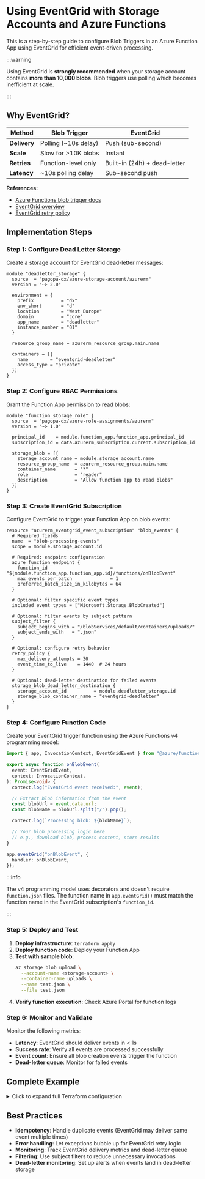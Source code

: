 # Using EventGrid with Storage Accounts and Azure Functions

This is a step-by-step guide to configure Blob Triggers in an Azure Function App
using EventGrid for efficient event-driven processing.

:::warning

Using EventGrid is **strongly recommended** when your storage account contains
**more than 10,000 blobs**. Blob triggers use polling which becomes inefficient
at scale.

:::

## Why EventGrid?

| Method       | Blob Trigger         | EventGrid                    |
| ------------ | -------------------- | ---------------------------- |
| **Delivery** | Polling (~10s delay) | Push (sub-second)            |
| **Scale**    | Slow for >10K blobs  | Instant                      |
| **Retries**  | Function-level only  | Built-in (24h) + dead-letter |
| **Latency**  | ~10s polling delay   | Sub-second push              |

**References:**

- [Azure Functions blob trigger docs](https://learn.microsoft.com/en-us/azure/azure-functions/functions-bindings-storage-blob-trigger)
- [EventGrid overview](https://learn.microsoft.com/en-us/azure/event-grid/overview)
- [EventGrid retry policy](https://learn.microsoft.com/en-us/azure/event-grid/delivery-and-retry)

## Implementation Steps

### Step 1: Configure Dead Letter Storage

Create a storage account for EventGrid dead-letter messages:

```hcl
module "deadletter_storage" {
  source  = "pagopa-dx/azure-storage-account/azurerm"
  version = "~> 2.0"

  environment = {
    prefix          = "dx"
    env_short       = "d"
    location        = "West Europe"
    domain          = "core"
    app_name        = "deadletter"
    instance_number = "01"
  }

  resource_group_name = azurerm_resource_group.main.name

  containers = [{
    name        = "eventgrid-deadletter"
    access_type = "private"
  }]
}
```

### Step 2: Configure RBAC Permissions

Grant the Function App permission to read blobs:

```hcl
module "function_storage_role" {
  source  = "pagopa-dx/azure-role-assignments/azurerm"
  version = "~> 1.0"

  principal_id    = module.function_app.function_app.principal_id
  subscription_id = data.azurerm_subscription.current.subscription_id

  storage_blob = [{
    storage_account_name = module.storage_account.name
    resource_group_name  = azurerm_resource_group.main.name
    container_name       = "*"
    role                 = "reader"
    description          = "Allow function app to read blobs"
  }]
}
```

### Step 3: Create EventGrid Subscription

Configure EventGrid to trigger your Function App on blob events:

```hcl
resource "azurerm_eventgrid_event_subscription" "blob_events" {
  # Required fields
  name  = "blob-processing-events"
  scope = module.storage_account.id

  # Required: endpoint configuration
  azure_function_endpoint {
    function_id                       = "${module.function_app.function_app.id}/functions/onBlobEvent"
    max_events_per_batch              = 1
    preferred_batch_size_in_kilobytes = 64
  }

  # Optional: filter specific event types
  included_event_types = ["Microsoft.Storage.BlobCreated"]

  # Optional: filter events by subject pattern
  subject_filter {
    subject_begins_with = "/blobServices/default/containers/uploads/"
    subject_ends_with   = ".json"
  }

  # Optional: configure retry behavior
  retry_policy {
    max_delivery_attempts = 30
    event_time_to_live    = 1440  # 24 hours
  }

  # Optional: dead-letter destination for failed events
  storage_blob_dead_letter_destination {
    storage_account_id          = module.deadletter_storage.id
    storage_blob_container_name = "eventgrid-deadletter"
  }
}
```

### Step 4: Configure Function Code

Create your EventGrid trigger function using the Azure Functions v4 programming
model:

```typescript
import { app, InvocationContext, EventGridEvent } from "@azure/functions";

export async function onBlobEvent(
  event: EventGridEvent,
  context: InvocationContext,
): Promise<void> {
  context.log("EventGrid event received:", event);

  // Extract blob information from the event
  const blobUrl = event.data.url;
  const blobName = blobUrl.split("/").pop();

  context.log(`Processing blob: ${blobName}`);

  // Your blob processing logic here
  // e.g., download blob, process content, store results
}

app.eventGrid("onBlobEvent", {
  handler: onBlobEvent,
});
```

:::info

The v4 programming model uses decorators and doesn't require `function.json`
files. The function name in `app.eventGrid()` must match the function name in
the EventGrid subscription's `function_id`.

:::

### Step 5: Deploy and Test

1. **Deploy infrastructure**: `terraform apply`
2. **Deploy function code**: Deploy your Function App
3. **Test with sample blob**:
   ```bash
   az storage blob upload \
     --account-name <storage-account> \
     --container-name uploads \
     --name test.json \
     --file test.json
   ```
4. **Verify function execution**: Check Azure Portal for function logs

### Step 6: Monitor and Validate

Monitor the following metrics:

- **Latency**: EventGrid should deliver events in < 1s
- **Success rate**: Verify all events are processed successfully
- **Event count**: Ensure all blob creation events trigger the function
- **Dead-letter queue**: Monitor for failed events

## Complete Example

<details>
<summary>Click to expand full Terraform configuration</summary>

```hcl
module "storage_account" {
  source  = "pagopa-dx/azure-storage-account/azurerm"
  version = "~> 2.0"

  environment = {
    prefix          = "dx"
    env_short       = "d"
    location        = "West Europe"
    domain          = "core"
    app_name        = "events"
    instance_number = "01"
  }

  resource_group_name = azurerm_resource_group.main.name

  containers = [
    { name = "uploads", access_type = "private" },
    { name = "archive", access_type = "private" }
  ]
}

module "function_app" {
  source  = "pagopa-dx/azure-function-app/azurerm"
  version = "~> 4.0"

  environment = {
    prefix          = "dx"
    env_short       = "d"
    location        = "West Europe"
    domain          = "core"
    app_name        = "processor"
    instance_number = "01"
  }

  resource_group_name = azurerm_resource_group.main.name
  subnet_pep_id      = data.azurerm_subnet.pep.id

  virtual_network = {
    name                = "vnet-core"
    resource_group_name = "rg-network"
  }

  health_check_path = "/api/health"
  stack            = "node"
  node_version     = 20

  app_settings = {
    FUNCTIONS_WORKER_RUNTIME = "node"
    STORAGE_ACCOUNT_NAME     = module.storage_account.name
    UPLOADS_CONTAINER        = "uploads"
  }
}

module "deadletter_storage" {
  source  = "pagopa-dx/azure-storage-account/azurerm"
  version = "~> 2.0"

  environment = {
    prefix          = "dx"
    env_short       = "d"
    location        = "West Europe"
    domain          = "core"
    app_name        = "deadletter"
    instance_number = "01"
  }

  resource_group_name = azurerm_resource_group.main.name

  containers = [{
    name        = "eventgrid-deadletter"
    access_type = "private"
  }]
}

module "function_storage_role" {
  source  = "pagopa-dx/azure-role-assignments/azurerm"
  version = "~> 1.0"

  principal_id    = module.function_app.function_app.principal_id
  subscription_id = data.azurerm_subscription.current.subscription_id

  storage_blob = [{
    storage_account_name = module.storage_account.name
    resource_group_name  = azurerm_resource_group.main.name
    container_name       = "*"
    role                 = "reader"
    description          = "Allow function app to read/write blobs"
  }]
}

resource "azurerm_eventgrid_event_subscription" "blob_events" {
  name  = "blob-processing-events"
  scope = module.storage_account.id

  azure_function_endpoint {
    function_id                       = "${module.function_app.function_app.id}/functions/onBlobEvent"
    max_events_per_batch              = 1
    preferred_batch_size_in_kilobytes = 64
  }

  included_event_types = ["Microsoft.Storage.BlobCreated"]

  subject_filter {
    subject_begins_with = "/blobServices/default/containers/uploads/"
    subject_ends_with   = ".json"
  }

  retry_policy {
    max_delivery_attempts = 30
    event_time_to_live    = 1440
  }

  storage_blob_dead_letter_destination {
    storage_account_id          = module.deadletter_storage.id
    storage_blob_container_name = "eventgrid-deadletter"
  }
}
```

</details>

## Best Practices

- **Idempotency**: Handle duplicate events (EventGrid may deliver same event
  multiple times)
- **Error handling**: Let exceptions bubble up for EventGrid retry logic
- **Monitoring**: Track EventGrid delivery metrics and dead-letter queue
- **Filtering**: Use subject filters to reduce unnecessary invocations
- **Dead-letter monitoring**: Set up alerts when events land in dead-letter
  storage
